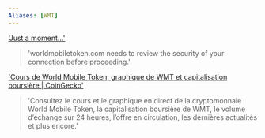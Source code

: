 ```yaml
---
Aliases: [WMT]
---
```


['Just a moment...']('https://worldmobiletoken.com')
> 'worldmobiletoken.com needs to review the security of your connection before proceeding.'

['Cours de World Mobile Token, graphique de WMT et capitalisation boursière | CoinGecko']('https://www.coingecko.com/fr/pi%C3%A8ces/world-mobile-token')
> 'Consultez le cours et le graphique en direct de la cryptomonnaie World Mobile Token, la capitalisation boursière de WMT, le volume d’échange sur 24 heures, l’offre en circulation, les dernières actualités et plus encore.'

